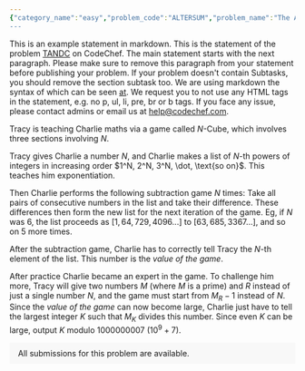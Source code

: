 ```yaml
---
{"category_name":"easy","problem_code":"ALTERSUM","problem_name":"The Alternating Sum","problemComponents":{"constraints":"- $1 \\leq T \\leq 10^5$\n- $3 \\leq N \\leq 10^5$\n- $1 \\leq A_i \\leq 10^9$\n- The sum of $N$ over all test cases does not exceed $10^6$.","constraintsState":true,"subtasks":"","subtasksState":false,"inputFormat":"- The first line contains a single integer $T$, denoting the number of test cases. The description of $T$ test cases follows.\n- The first line of each test case contains a single integer $N$, denoting the number of elements in $A$.\n- The second line of each test case contains $N$ space-separated integers $A_1, A_2, \\ldots, A_N$, the elements of $A$.","inputFormatState":true,"outputFormat":"For each test case, print a single line containing one integer — the maximum possible alternating sum obtainable after performing the given operation at most once.\n","outputFormatState":true,"sampleTestCases":{"0":{"id":1,"input":"2\n3\n1 5 2\n5\n1 10 1 5 2\n","output":"4\n13\n","explanation":"- **Test Case $1$**: Move subarray $[5]$ to the end to obtain the array $[1, 2, 5]$. The alternating sum of this array is $1 - 2 + 5 = 4$, and no larger is possible.\n\n- **Test Case $2$**: Move subarray $[1]$ starting at index $1$ to the end to obtain the array $[10, 1, 5, 2, 1]$. The alternating sum of this array is $10 - 1 + 5 - 2 + 1 = 13$, and no larger is possible.","isDeleted":false}}},"video_editorial_url":"https://youtu.be/QRKuE7q_rSU","languages_supported":{"0":"CPP14","1":"C","2":"JAVA","3":"PYTH 3.6","4":"CPP17","5":"PYTH","6":"PYP3","7":"CS2","8":"ADA","9":"PYPY","10":"TEXT","11":"PAS fpc","12":"NODEJS","13":"RUBY","14":"PHP","15":"GO","16":"HASK","17":"TCL","18":"PERL","19":"SCALA","20":"LUA","21":"kotlin","22":"BASH","23":"JS","24":"LISP sbcl","25":"rust","26":"PAS gpc","27":"BF","28":"CLOJ","29":"R","30":"D","31":"CAML","32":"FORT","33":"ASM","34":"swift","35":"FS","36":"WSPC","37":"LISP clisp","38":"SQL","39":"SCM guile","40":"PERL6","41":"ERL","42":"CLPS","43":"ICK","44":"NICE","45":"PRLG","46":"ICON","47":"COB","48":"SCM chicken","49":"PIKE","50":"SCM qobi","51":"ST","52":"SQLQ","53":"NEM"},"max_timelimit":1,"source_sizelimit":50000,"problem_author":"lavish315","problem_tester":"","date_added":"10-12-2021","tags":{"0":"easy","1":"lavish315","2":"start19"},"problem_difficulty_level":"Unavailable","best_tag":"","editorial_url":"https://discuss.codechef.com/problems/ALTERSUM","time":{"view_start_date":1639243800,"submit_start_date":1639243800,"visible_start_date":1639243800,"end_date":1735669800},"is_direct_submittable":false,"problemDiscussURL":"https://discuss.codechef.com/search?q=ALTERSUM","is_proctored":false,"visitedContests":{},"layout":"problem"}
---
```

This is an example statement in markdown. This is the statement of the problem [TANDC](https://codechef.com/problems/TANDC) on CodeChef. The main statement starts with the next paragraph. Please make sure to remove this paragraph from your statement before publishing your problem. If your problem doesn't contain Subtasks, you should remove the section subtask too. We are using markdown the syntax of which can be seen [at](https://github.com/showdownjs/showdown/wiki/Showdown's-Markdown-syntax). We request you to not use any HTML tags in the statement, e.g. no p, ul, li, pre, br or b tags. If you face any issue, please contact admins or email us at help@codechef.com.

Tracy is teaching Charlie maths via a game called $N$-Cube, which involves three sections involving $N$.

Tracy gives Charlie a number $N$, and Charlie makes a list of $N$-th powers of integers in increasing order $1^N, 2^N, 3^N, \dot, \text{so on}$. This teaches him exponentiation.

Then Charlie performs the following subtraction game $N$ times: Take all pairs of consecutive numbers in the list and take their difference. These differences then form the new list for the next iteration of the game. Eg, if $N$ was 6, the list proceeds as $[1, 64, 729, 4096 ... ]$ to $[63, 685, 3367 ...]$, and so on $5$ more times.

After the subtraction game, Charlie has to correctly tell Tracy the $N$-th element of the list. This number is the *value of the game*.

After practice Charlie became an expert in the game. To challenge him more, Tracy will give two numbers $M$ (where $M$ is a prime) and $R$ instead of just a single number $N$, and the game must start from $M_R - 1$ instead of $N$. Since the *value of the game* can now become large, Charlie just have to tell the largest integer $K$ such that $M_K$ divides this number. Since even $K$ can be large, output $K$ modulo 1000000007 ($10^9 + 7$).

<aside style='background: #f8f8f8;padding: 10px 15px;'><div>All submissions for this problem are available.</div></aside>